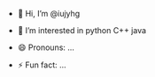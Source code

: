 - 👋 Hi, I’m @iujyhg
- 👀 I’m interested in python C++ java



- 😄 Pronouns: ...
- ⚡ Fun fact: ...

<!---
iujyhg/iujyhg is a ✨ special ✨ repository because its `README.md` (this file) appears on your GitHub profile.
You can click the Preview link to take a look at your changes.
--->
